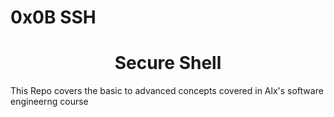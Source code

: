 # 0x0B SSH

<h1 align='center'> Secure Shell </h1>

This Repo covers the basic to advanced concepts covered in Alx's software engineerng course
